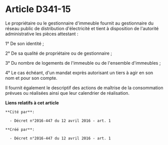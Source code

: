 # Article D341-15

Le propriétaire ou le gestionnaire d'immeuble fournit au gestionnaire du réseau public de distribution d'électricité et tient
à disposition de l'autorité administrative les pièces attestant :

1° De son identité ;

2° De sa qualité de propriétaire ou de gestionnaire ;

3° Du nombre de logements de l'immeuble ou de l'ensemble d'immeubles ;

4° Le cas échéant, d'un mandat exprès autorisant un tiers à agir en son nom et pour son compte.

Il fournit également le descriptif des actions de maîtrise de la consommation prévues ou réalisées ainsi que leur calendrier
de réalisation.

**Liens relatifs à cet article**

	**Cité par**:

	  - Décret n°2016-447 du 12 avril 2016 - art. 1

	**Créé par**:

	  - Décret n°2016-447 du 12 avril 2016 - art. 1
